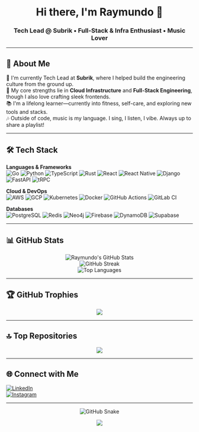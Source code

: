 <h1 align="center">Hi there, I'm Raymundo 👋</h1>
<h3 align="center">Tech Lead @ Subrik • Full-Stack & Infra Enthusiast • Music Lover</h3>

---

## 💫 About Me

🚀 I'm currently Tech Lead at **Subrik**, where I helped build the engineering culture from the ground up.  
🔧 My core strengths lie in **Cloud Infrastructure** and **Full-Stack Engineering**, though I also love crafting sleek frontends.  
📚 I'm a lifelong learner—currently into fitness, self-care, and exploring new tools and stacks.  
🎶 Outside of code, music is my language. I sing, I listen, I vibe. Always up to share a playlist!

---

## 🛠️ Tech Stack

**Languages & Frameworks**  
![Go](https://img.shields.io/badge/Go-%2300ADD8.svg?style=for-the-badge&logo=go&logoColor=white)  ![Python](https://img.shields.io/badge/Python-3776AB?style=for-the-badge&logo=python&logoColor=white)  ![TypeScript](https://img.shields.io/badge/TypeScript-007ACC?style=for-the-badge&logo=typescript&logoColor=white)  ![Rust](https://img.shields.io/badge/Rust-%23000000.svg?style=for-the-badge&logo=rust&logoColor=white)  ![React](https://img.shields.io/badge/React-%2320232a.svg?style=for-the-badge&logo=react&logoColor=61DAFB)  ![React Native](https://img.shields.io/badge/React_Native-20232A?style=for-the-badge&logo=react&logoColor=61DAFB)  ![Django](https://img.shields.io/badge/Django-092E20?style=for-the-badge&logo=django&logoColor=white)  ![FastAPI](https://img.shields.io/badge/FastAPI-005571?style=for-the-badge&logo=fastapi&logoColor=white)  ![tRPC](https://img.shields.io/badge/tRPC-2596BE?style=for-the-badge&logo=trpc&logoColor=white)

**Cloud & DevOps**  
![AWS](https://img.shields.io/badge/AWS-232F3E?style=for-the-badge&logo=amazonaws&logoColor=white)  ![GCP](https://img.shields.io/badge/GCP-4285F4?style=for-the-badge&logo=google-cloud&logoColor=white)  ![Kubernetes](https://img.shields.io/badge/Kubernetes-326CE5?style=for-the-badge&logo=kubernetes&logoColor=white)  ![Docker](https://img.shields.io/badge/Docker-2496ED?style=for-the-badge&logo=docker&logoColor=white)  ![GitHub Actions](https://img.shields.io/badge/GitHub_Actions-2088FF?style=for-the-badge&logo=githubactions&logoColor=white)  ![GitLab CI](https://img.shields.io/badge/GitLab_CI-FC6D26?style=for-the-badge&logo=gitlab&logoColor=white)

**Databases**  
![PostgreSQL](https://img.shields.io/badge/PostgreSQL-316192?style=for-the-badge&logo=postgresql&logoColor=white)  ![Redis](https://img.shields.io/badge/Redis-DC382D?style=for-the-badge&logo=redis&logoColor=white)  ![Neo4j](https://img.shields.io/badge/Neo4j-008CC1?style=for-the-badge&logo=neo4j&logoColor=white)  ![Firebase](https://img.shields.io/badge/Firebase-FFCA28?style=for-the-badge&logo=firebase&logoColor=white)  ![DynamoDB](https://img.shields.io/badge/DynamoDB-4053D6?style=for-the-badge&logo=amazondynamodb&logoColor=white)  ![Supabase](https://img.shields.io/badge/Supabase-3ECF8E?style=for-the-badge&logo=supabase&logoColor=white)

---

## 📊 GitHub Stats

<p align="center">
  <img src="https://github-readme-stats.vercel.app/api?username=Raylynd6299&theme=radical&show_icons=true&hide_border=false&count_private=true" alt="Raymundo's GitHub Stats" />
  <br/>
  <img src="https://github-readme-streak-stats.herokuapp.com/?user=Raylynd6299&theme=radical&hide_border=false" alt="GitHub Streak"/>
  <br/>
  <img src="https://github-readme-stats.vercel.app/api/top-langs/?username=Raylynd6299&theme=radical&layout=compact&hide_border=false" alt="Top Languages"/>
</p>

---

## 🏆 GitHub Trophies

<p align="center">
  <img src="https://github-profile-trophy.vercel.app/?username=Raylynd6299&theme=radical&no-frame=false&no-bg=false&margin-w=10"/>
</p>

---

## 🔝 Top Repositories

<p align="center">
  <img src="https://github-contributor-stats.vercel.app/api?username=Raylynd6299&limit=5&theme=radical&combine_all_yearly_contributions=true" />
</p>

---

## 🌐 Connect with Me

[![LinkedIn](https://img.shields.io/badge/LinkedIn-%230077B5.svg?style=for-the-badge&logo=linkedin&logoColor=white)](https://linkedin.com/in/raymundo-pulido-bejarano)  
[![Instagram](https://img.shields.io/badge/Instagram-E4405F?style=for-the-badge&logo=instagram&logoColor=white)](https://instagram.com/raypblynd)

---

<p align="center">
  <img alt="GitHub Snake" src="https://raw.githubusercontent.com/tobiasmeyhoefer/tobiasmeyhoefer/output/github-snake.svg" />
</p>

<p align="center">
  <img src="https://visitcount.itsvg.in/api?id=Raylynd6299&icon=0&color=1" />
</p>

